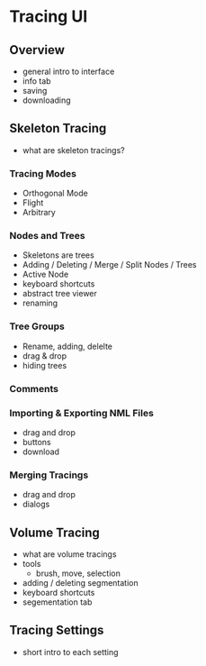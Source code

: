 # Tracing UI

## Overview
- general intro to interface 
- info tab
- saving
- downloading

## Skeleton Tracing
- what are skeleton tracings?

### Tracing Modes
- Orthogonal Mode
- Flight
- Arbitrary

### Nodes and Trees
- Skeletons are trees
- Adding / Deleting / Merge / Split Nodes / Trees
- Active Node
- keyboard shortcuts
- abstract tree viewer
- renaming

### Tree Groups
- Rename, adding, delelte
- drag & drop
- hiding trees

### Comments


### Importing & Exporting NML Files
- drag and drop
- buttons
- download

### Merging Tracings
- drag and drop
- dialogs


## Volume Tracing
- what are volume tracings
- tools
  - brush, move, selection
- adding / deleting segmentation
- keyboard shortcuts
- segementation tab


## Tracing Settings
- short intro to each setting
